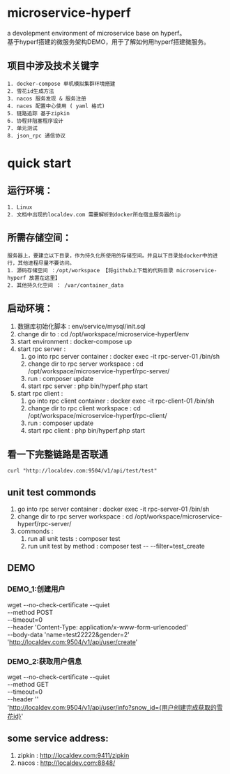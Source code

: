 # microservice-hyperf
a devolepment environment of microservice base on hyperf。  
基于hyperf搭建的微服务架构DEMO，用于了解如何用hyperf搭建微服务。
## 项目中涉及技术关键字
    1. docker-compose 单机模拟集群环境搭建
    2. 雪花id生成方法
    3. nacos 服务发现 & 服务注册
    4. naces 配置中心使用 ( yaml 格式)
    5. 链路追踪 基于zipkin
    6. 协程非阻塞程序设计
    7. 单元测试
    8. json_rpc 通信协议

# quick start
## 运行环境：
    1. Linux
    2. 文档中出现的localdev.com 需要解析到docker所在宿主服务器的ip


## 所需存储空间：
    服务器上，要建立以下目录，作为持久化所使用的存储空间。并且以下目录处docker中的进行，其他进程尽量不要访问。
    1. 源码存储空间 ：/opt/workspace 【将github上下载的代码目录 microservice-hyperf 放置在这里】
    2. 其他持久化空间 ： /var/container_data

## 启动环境：
 1. 数据库初始化脚本 : env/service/mysql/init.sql
 2. change dir to : cd /opt/workspace/microservice-hyperf/env
 3. start environment : docker-compose up
 4. start rpc server : 
    1. go into rpc server container : docker exec -it rpc-server-01 /bin/sh
    2. change dir to rpc server workspace : cd /opt/workspace/microservice-hyperf/rpc-server/
    3. run : composer update
    4. start rpc server : php bin/hyperf.php start
 5. start rpc client : 
    1. go into rpc client container : docker exec -it rpc-client-01 /bin/sh
    2. change dir to rpc client workspace : cd /opt/workspace/microservice-hyperf/rpc-client/
    3. run : composer update
    4. start rpc client : php bin/hyperf.php start
 
## 看一下完整链路是否联通
    curl "http://localdev.com:9504/v1/api/test/test"
## unit test commonds
 1. go into rpc server container : docker exec -it rpc-server-01 /bin/sh
 2. change dir to rpc server workspace : cd /opt/workspace/microservice-hyperf/rpc-server/
 3. commonds : 
    1. run all unit tests : composer test 
    2. run unit test by method : composer test -- --filter=test_create
    
## DEMO
### DEMO_1:创建用户
wget --no-check-certificate --quiet \
--method POST \
--timeout=0 \
--header 'Content-Type: application/x-www-form-urlencoded' \
--body-data 'name=test22222&gender=2' \
'http://localdev.com:9504/v1/api/user/create'
### DEMO_2:获取用户信息
wget --no-check-certificate --quiet \
--method GET \
--timeout=0 \
--header '' \
'http://localdev.com:9504/v1/api/user/info?snow_id={用户创建完成获取的雪花id}'
## some service address:
 1. zipkin : http://localdev.com:9411/zipkin
 2. nacos : http://localdev.com:8848/




    
    
    

